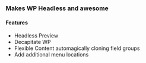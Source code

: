 ### Makes WP Headless and awesome

#### Features
- Headless Preview
- Decapitate WP
- Flexible Content automagically cloning field groups
- Add additional menu locations
